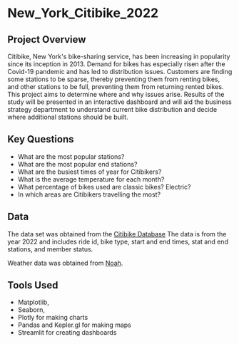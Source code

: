 # New_York_Citibike_2022

## Project Overview 
Citibike, New York's bike-sharing service, has been increasing in popularity since its inception in 2013.  Demand for bikes has especially risen after the Covid-19 pandemic and has led to distribution issues.  Customers are finding some stations to be sparse, thereby preventing them from renting bikes, and other stations to be full, preventing them from returning rented bikes.  This project aims to determine where and why issues arise.  Results of the study will be presented in an interactive dashboard and will aid the business strategy department to understand current bike distribution and decide where additional stations should be built.  

## Key Questions
- What are the most popular stations?
- What are the most popular end stations?
- What are the busiest times of year for Citibikers?
- What is the average temperature for each month?
- What percentage of bikes used are classic bikes?  Electric?
- In which areas are Citibikers travelling the most?

## Data
The data set was obtained from the [Citibike Database](https://s3.amazonaws.com/tripdata/index.html)  The data is from the year 2022 and includes ride id, bike type, start and end times, stat and end stations, and member status.

Weather data was obtained from [Noah](https://www.noaa.gov/).  

## Tools Used
- Matplotlib, 
- Seaborn,
- Plotly for making charts 
- Pandas and Kepler.gl for making maps
- Streamlit for creating dashboards 
